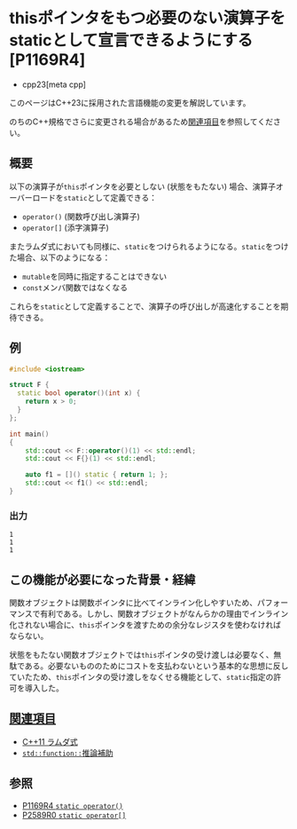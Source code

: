 # thisポインタをもつ必要のない演算子をstaticとして宣言できるようにする [P1169R4]
* cpp23[meta cpp]

<!-- start lang caution -->

このページはC++23に採用された言語機能の変更を解説しています。

のちのC++規格でさらに変更される場合があるため[関連項目](#relative_page)を参照してください。

<!-- last lang caution -->

## 概要
以下の演算子が`this`ポインタを必要としない (状態をもたない) 場合、演算子オーバーロードを`static`として定義できる：

- `operator()` (関数呼び出し演算子)
- `operator[]` (添字演算子)

またラムダ式においても同様に、`static`をつけられるようになる。`static`をつけた場合、以下のようになる：

- `mutable`を同時に指定することはできない
- `const`メンバ関数ではなくなる

これらを`static`として定義することで、演算子の呼び出しが高速化することを期待できる。


## 例
```cpp example
#include <iostream>

struct F {
  static bool operator()(int x) {
    return x > 0;
  }
};

int main()
{
    std::cout << F::operator()(1) << std::endl;
    std::cout << F{}(1) << std::endl;

    auto f1 = []() static { return 1; };
    std::cout << f1() << std::endl;
}
```

### 出力
```
1
1
1
```


## この機能が必要になった背景・経緯
関数オブジェクトは関数ポインタに比べてインライン化しやすいため、パフォーマンスで有利である。しかし、関数オブジェクトがなんらかの理由でインライン化されない場合に、`this`ポインタを渡すための余分なレジスタを使わなければならない。

状態をもたない関数オブジェクトでは`this`ポインタの受け渡しは必要なく、無駄である。必要ないもののためにコストを支払わないという基本的な思想に反していたため、`this`ポインタの受け渡しをなくせる機能として、`static`指定の許可を導入した。


## <a id="relative-page" href="#relative-page">関連項目</a>
- [C++11 ラムダ式](/lang/cpp11/lambda_expressions.md)
- [`std::function::`推論補助](/reference/functional/function/op_deduction_guide.md)


## 参照
- [P1169R4 `static operator()`](https://www.open-std.org/jtc1/sc22/wg21/docs/papers/2022/p1169r4.html)
- [P2589R0 `static operator[]`](https://www.open-std.org/jtc1/sc22/wg21/docs/papers/2022/p2589r0.pdf)